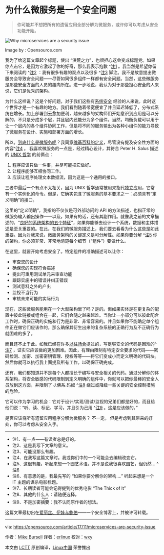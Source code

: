 为什么微服务是一个安全问题
============================================================

> 你可能并不想把所有的遗留应用全部分解为微服务，或许你可以考虑从安全功能开始。

![Why microservices are a security issue](https://opensource.com/sites/default/files/styles/image-full-size/public/lead-images/rh_003601_05_mech_osyearbook2016_security_cc.png?itok=3V07Lpko)

Image by : Opensource.com

我为了给这篇文章起个标题，使出 “洪荒之力”，也很担心这会变成标题党。如果你点击它，是因为它激起了你的好奇，那么我表示抱歉 ^[注1][5] 。我当然是希望你留下来阅读的 ^[注2][6] ：我有很多有趣的观点以及很多 ^[注3][7] 脚注。我不是故意提出微服务会导致安全问题——尽管如同很多组件一样都有安全问题。当然，这些微服务是那些安全方面的人员的趣向所在。进一步地说，我认为对于那些担心安全的人来说，它们是优秀的架构。

为什么这样说？这是个好问题，对于我们这些有[系统安全][16] 经验的人来说，此时这个世界才是一个有趣的地方。我们看到随着带宽便宜了并且延迟降低了，分布式系统在增长。加上部署到云愈加便利，越来越多的架构师们开始意识到应用是可以分解的，不只是分成多个层，并且层内还能分为多个组件。当然，均衡负载可以用于让一个层内的各个组件协同工作，但是将不同的服务输出为各种小组件的能力导致了微服务在设计、实施和部署方面的增长。

所以，[到底什么是微服务呢][23]？我同意[维基百科的定义][24]，尽管没有提及安全性方面的内容^[注4][17] 。 我喜欢微服务的一点是，经过精心设计，其符合 Peter H. Salus 描述的 [UNIX 哲学][25] 的前俩点：

1.  程序应该只做一件事，并尽可能把它做好。
2.  让程序能够互相协同工作。
3.  应该让程序处理文本数据流，因为这是一个通用的接口。

三者中最后一个有点不太相关，因为 UNIX 哲学通常被用来指代独立应用，它常有一个实例化的命令。但是，它确实包含了微服务的基本要求之一：必须具有“定义明确”的接口。

这里的“定义明确”，我指的不仅仅是可外部访问的 API 的方法描述，也指正常的微服务输入输出操作——以及，如果有的话，还有其副作用。就像我之前的文章描述的，“[良好的系统架构的五个特征][18]”，如果你能够去设计一个系统，数据和主体描述是至关重要的。在此，在我们的微服务描述上，我们要去看看为什么这些是如此重要。因为对我来说，微服务架构的关键定义是可分解性。如果你要分解 ^[注5][8] 你的架构，你必须非常、非常地清楚每个细节（“组件”）要做什么。

在这里，就要开始考虑安全了。特定组件的准确描述可以让你：

*   审查您的设计
*   确保您的实现符合描述
*   提出可重用测试单元来审查功能
*   跟踪实施中的错误并纠正错误
*   测试意料之外的产出
*   监视不当行为
*   审核未来可能的实际行为

现在，这些微服务能用在一个大型架构里了吗？是的。但如果实体是在更复杂的配置中彼此链接或组合在一起，它们会随之越来越难。当你让一小部分可以彼此配合工作时，确保正确的实施和行为是非常、非常容易的。并且如果你不能确定单个组件正在做它们应该作的，那么确保其衍生出来的复杂系统的正确行为及不正确行为就困难的多了。

而且还不止于此。如我已经在许多[以往场合][19]提过的，写足够安全的代码是困难的^[注7][9] ，证实它应该做的更加困难。因此，有理由限制有特定安全要求的代码——密码检测、加密、加密密钥管理、授权等等——将它们变成小而定义明确的代码块。然后你就可以执行我上面提及所有工作，以确保正确完成。

还有，我们都知道并不是每个人都擅长于编写与安全相关的代码。通过分解你的体系架构，将安全敏感的代码限制到定义明确的组件中，你就可以把你最棒的安全人员放到这方面，并限制了 J.佛系.码奴 ^[注8][10] 绕过或降级一些关键的安全控制措施的危险。

它可以作为学习的机会：它对于设计/实现/测试/监视的兄弟们都是好的，而且给他们说：“听、读、标记、学习，并且引为己用 ^[注9][11] 。这是应该做的。”

是否应该将所有遗留应用程序分解为微服务？ 不一定。 但是考虑到其带来的好处，你可以考虑从安全入手。

* * *

- 注1、有一点——有读者总是好的。
- 注2、这是我写下文章的意义。
- 注3、可能没那么有趣。
- 注4、在我写这篇文章时。我或你们中的一个可能会去编辑改变它。
- 注5、这很有趣，听起来想一个园艺术语。并不是说我很喜欢园艺，但仍然... ^[注6][12]
- 注6、有意思的是，我最先写的 “如果你要分解你的架构....” 听起来想是一个 IT 主题的谋杀电影标题。
- 注7、长期读者可能会记得提到的优秀电影 “The Thick of It”
- 注8、其他的什么人：请随便选择。
- 注9、不是加密<ruby>摘要<rt>digest</rt></ruby>：我不认同原作者的想法。

这篇文章最初出在[爱丽丝、伊娃与鲍伯](https://zh.wikipedia.org/zh-hans/%E6%84%9B%E9%BA%97%E7%B5%B2%E8%88%87%E9%AE%91%E4%BC%AF)——一个安全博客上，并被许可转载。

--------------------------------------------------------------------------------

via: https://opensource.com/article/17/11/microservices-are-security-issue

作者：[Mike Bursell][a]
译者：[erlinux](https://itxdm.me)
校对：[wxy](https://github.com/wxy)

本文由 [LCTT](https://github.com/LCTT/TranslateProject) 原创编译，[Linux中国](https://linux.cn/) 荣誉推出

[a]:https://opensource.com/users/mikecamel
[1]:https://blog.openshift.com/microservices-how-to-explain-them-to-your-ceo/?intcmp=7016000000127cYAAQ&amp;amp;amp;amp;amp;amp;amp;amp;src=microservices_resource_menu1
[2]:https://www.openshift.com/promotions/microservices.html?intcmp=7016000000127cYAAQ&amp;amp;amp;amp;amp;amp;amp;amp;src=microservices_resource_menu2
[3]:https://opensource.com/business/16/11/secured-devops-microservices?src=microservices_resource_menu3
[4]:https://opensource.com/article/17/11/microservices-are-security-issue?rate=GDH4xOWsgYsVnWbjEIoAcT_92b8gum8XmgR6U0T04oM
[5]:https://opensource.com/article/17/11/microservices-are-security-issue#1
[6]:https://opensource.com/article/17/11/microservices-are-security-issue#2
[7]:https://opensource.com/article/17/11/microservices-are-security-issue#3
[8]:https://opensource.com/article/17/11/microservices-are-security-issue#5
[9]:https://opensource.com/article/17/11/microservices-are-security-issue#7
[10]:https://opensource.com/article/17/11/microservices-are-security-issue#8
[11]:https://opensource.com/article/17/11/microservices-are-security-issue#9
[12]:https://opensource.com/article/17/11/microservices-are-security-issue#6
[13]:https://aliceevebob.com/2017/10/31/why-microservices-are-a-security-issue/
[14]:https://opensource.com/user/105961/feed
[15]:https://opensource.com/tags/security
[16]:https://aliceevebob.com/2017/03/14/systems-security-why-it-matters/
[17]:https://opensource.com/article/17/11/microservices-are-security-issue#4
[18]:https://opensource.com/article/17/10/systems-architect
[19]:https://opensource.com/users/mikecamel
[20]:https://opensource.com/users/mikecamel
[21]:https://opensource.com/users/mikecamel
[22]:https://opensource.com/article/17/11/microservices-are-security-issue#comments
[23]:https://opensource.com/resources/what-are-microservices
[24]:https://en.wikipedia.org/wiki/Microservices
[25]:https://en.wikipedia.org/wiki/Unix_philosophy
